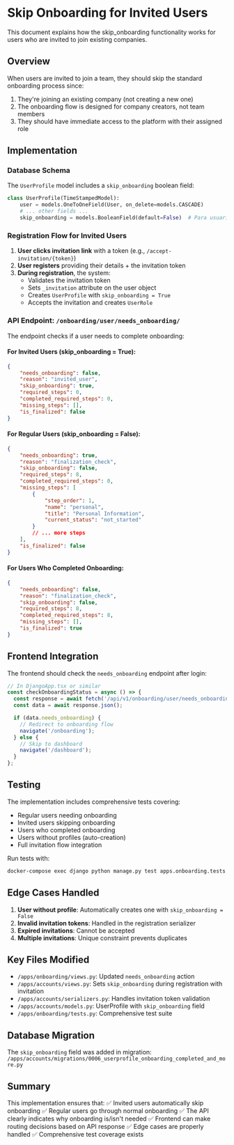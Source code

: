 # Skip Onboarding for Invited Users

This document explains how the skip_onboarding functionality works for users who are invited to join existing companies.

## Overview

When users are invited to join a team, they should skip the standard onboarding process since:
1. They're joining an existing company (not creating a new one)
2. The onboarding flow is designed for company creators, not team members
3. They should have immediate access to the platform with their assigned role

## Implementation

### Database Schema

The `UserProfile` model includes a `skip_onboarding` boolean field:

```python
class UserProfile(TimeStampedModel):
    user = models.OneToOneField(User, on_delete=models.CASCADE)
    # ... other fields ...
    skip_onboarding = models.BooleanField(default=False)  # Para usuarios invitados
```

### Registration Flow for Invited Users

1. **User clicks invitation link** with a token (e.g., `/accept-invitation/{token}`)
2. **User registers** providing their details + the invitation token
3. **During registration**, the system:
   - Validates the invitation token
   - Sets `_invitation` attribute on the user object
   - Creates `UserProfile` with `skip_onboarding = True`
   - Accepts the invitation and creates `UserRole`

### API Endpoint: `/onboarding/user/needs_onboarding/`

The endpoint checks if a user needs to complete onboarding:

#### For Invited Users (skip_onboarding = True):
```json
{
    "needs_onboarding": false,
    "reason": "invited_user",
    "skip_onboarding": true,
    "required_steps": 0,
    "completed_required_steps": 0,
    "missing_steps": [],
    "is_finalized": false
}
```

#### For Regular Users (skip_onboarding = False):
```json
{
    "needs_onboarding": true,
    "reason": "finalization_check",
    "skip_onboarding": false,
    "required_steps": 8,
    "completed_required_steps": 0,
    "missing_steps": [
        {
            "step_order": 1,
            "name": "personal",
            "title": "Personal Information",
            "current_status": "not_started"
        }
        // ... more steps
    ],
    "is_finalized": false
}
```

#### For Users Who Completed Onboarding:
```json
{
    "needs_onboarding": false,
    "reason": "finalization_check",
    "skip_onboarding": false,
    "required_steps": 8,
    "completed_required_steps": 8,
    "missing_steps": [],
    "is_finalized": true
}
```

## Frontend Integration

The frontend should check the `needs_onboarding` endpoint after login:

```typescript
// In DjangoApp.tsx or similar
const checkOnboardingStatus = async () => {
  const response = await fetch('/api/v1/onboarding/user/needs_onboarding/');
  const data = await response.json();

  if (data.needs_onboarding) {
    // Redirect to onboarding flow
    navigate('/onboarding');
  } else {
    // Skip to dashboard
    navigate('/dashboard');
  }
};
```

## Testing

The implementation includes comprehensive tests covering:
- Regular users needing onboarding
- Invited users skipping onboarding
- Users who completed onboarding
- Users without profiles (auto-creation)
- Full invitation flow integration

Run tests with:
```bash
docker-compose exec django python manage.py test apps.onboarding.tests
```

## Edge Cases Handled

1. **User without profile**: Automatically creates one with `skip_onboarding = False`
2. **Invalid invitation tokens**: Handled in the registration serializer
3. **Expired invitations**: Cannot be accepted
4. **Multiple invitations**: Unique constraint prevents duplicates

## Key Files Modified

- `/apps/onboarding/views.py`: Updated `needs_onboarding` action
- `/apps/accounts/views.py`: Sets `skip_onboarding` during registration with invitation
- `/apps/accounts/serializers.py`: Handles invitation token validation
- `/apps/accounts/models.py`: UserProfile with `skip_onboarding` field
- `/apps/onboarding/tests.py`: Comprehensive test suite

## Database Migration

The `skip_onboarding` field was added in migration:
`/apps/accounts/migrations/0006_userprofile_onboarding_completed_and_more.py`

## Summary

This implementation ensures that:
✅ Invited users automatically skip onboarding
✅ Regular users go through normal onboarding
✅ The API clearly indicates why onboarding is/isn't needed
✅ Frontend can make routing decisions based on API response
✅ Edge cases are properly handled
✅ Comprehensive test coverage exists